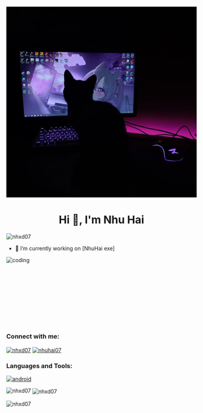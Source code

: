![Header](https://github.com/nhxd07/nhxd07/blob/main/b282666b9777b9224c2a34c38270187c.jpg)
<h1 align="center">Hi 👋, I'm Nhu Hai</h1>
<p align="left"> <img src="https://komarev.com/ghpvc/?username=nhxd07&label=Profile%20views&color=0e75b6&style=flat" alt="nhxd07" /> </p>

- 🔭 I’m currently working on [NhuHai exe]
<img align="right" alt="coding" height="200" width="600" src="https://media0.giphy.com/media/7zJgqvSbjBH2M/giphy.gif">

<h3 align="left">Connect with me:</h3>
<p align="left">
<a href="https://facebook.com/nhuhai.07" target="blank"><img align="center" src="https://raw.githubusercontent.com/rahuldkjain/github-profile-readme-generator/master/src/images/icons/Social/facebook.svg" alt="nhxd07" height="30" width="40" /></a>
<a href="https://discord.com/invite/mJzWNZ4s" target="blank"><img align="center" src="https://raw.githubusercontent.com/rahuldkjain/github-profile-readme-generator/master/src/images/icons/Social/discord.svg" alt="nhuhai07" height="30" width="40" /></a>
</p>

<h3 align="left">Languages and Tools:</h3>
<p align="left"> <a href="https://developer.android.com" target="_blank" rel="noreferrer"> <img src="https://upload.wikimedia.org/wikipedia/commons/c/cf/Lua-Logo.svg" alt="android" width="40" height="40"/> </a> </p>

<p><img align="left" src="https://github-readme-stats.vercel.app/api/top-langs?username=nhxd07&show_icons=true&locale=en&layout=compact" alt="nhxd07" /></p>

<p>&nbsp;<img align="center" src="https://github-readme-stats.vercel.app/api?username=nhxd07&show_icons=true&locale=en" alt="nhxd07" /></p>

<p><img align="center" src="https://github-readme-streak-stats.herokuapp.com/?user=nhxd07&" alt="nhxd07" /></p>
